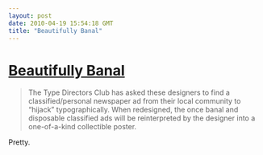 ```yaml
---
layout: post
date: 2010-04-19 15:54:18 GMT
title: "Beautifully Banal"
---
```

# [Beautifully Banal](http://tdc.org/beautifullybanal/#home)

> The Type Directors Club has asked these designers to find a classified/personal newspaper ad from their local community to “hijack” typographically. When redesigned, the once banal and disposable classified ads will be reinterpreted by the designer into a one-of-a-kind collectible poster.

Pretty.